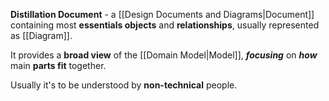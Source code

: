 **Distillation Document** - a [[Design Documents and Diagrams|Document]] containing most **essentials objects** and **relationships**, usually represented as [[Diagram]].

It provides a **broad view** of the [[Domain Model|Model]], ***focusing*** 
on ***how*** main **parts fit** together.

Usually it's to be understood by **non-technical** people.
